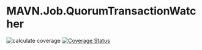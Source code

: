 # MAVN.Job.QuorumTransactionWatcher

![calculate coverage](https://github.com/OpenMAVN/MAVN.Job.QuorumTransactionWatcher/workflows/calculate%20coverage/badge.svg)
[![Coverage Status](https://coveralls.io/repos/github/OpenMAVN/MAVN.Job.QuorumTransactionWatcher/badge.svg?branch=master)](https://coveralls.io/github/OpenMAVN/MAVN.Job.QuorumTransactionWatcher?branch=master)
